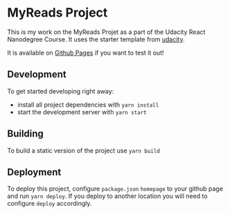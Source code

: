 # MyReads Project

This is my work on the MyReads Projet as a part of the Udacity React Nanodegree Course. It uses the starter template from [udacity](https://github.com/udacity/reactnd-project-myreads-starter).

It is available on [Github Pages](https://ahmed-dardery.github.io/reactnd-project-myreads) if you want to test it out!
## Development

To get started developing right away:

* install all project dependencies with `yarn install`
* start the development server with `yarn start`

## Building

To build a static version of the project use `yarn build`

## Deployment

To deploy this project, configure `package.json` `homepage` to your github page and run `yarn deploy`. If you deploy to another location you will need to configure `deploy` accordingly.
